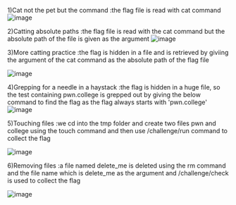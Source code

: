 1)Cat not the pet but the command
:the flag file is read with cat command
![image](https://github.com/user-attachments/assets/7c3f4177-bf09-451e-a70d-70be1ada8e7b)

2)Catting absolute paths
:the flag file is read with the cat command but the absolute path of the file is given as the argument
![image](https://github.com/user-attachments/assets/72684e33-f1fb-426b-8e1f-be74e925a221)

3)More catting practice
:the flag is hidden in a file and is retrieved by giviing the argument of the cat command as the absolute path of the flag file

![image](https://github.com/user-attachments/assets/3f8dcd03-3d39-45d1-bded-9d8bbfb6c2aa)

4)Grepping for a needle in a haystack
:the flag is hidden in a huge file, so the test containing pwn.college is grepped out by giving the below command to find the flag as the flag always starts with 'pwn.college'
![image](https://github.com/user-attachments/assets/bc6132d5-6eb6-4cb1-822a-7da66dfb7fda)

5)Touching files
:we cd into the tmp folder and create two files pwn and college using the touch command and then use /challenge/run command to collect the flag

![image](https://github.com/user-attachments/assets/63f110a5-a7bb-49fe-a9e1-bdf0873e0bee)

6)Removing files
:a file named delete_me is deleted using the rm command and the file name which is delete_me as the argument and /challenge/check is used to collect the flag

![image](https://github.com/user-attachments/assets/30f45aa4-91c2-4d2f-b5c0-7875f12c776b)




